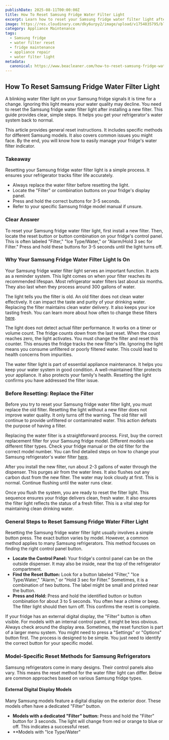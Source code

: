 ```yaml
---
publishDate: 2025-08-11T00:00:00Z
title: How To Reset Samsung Fridge Water Filter Light
excerpt: Learn how to reset your Samsung fridge water filter light after changing the filter. This guide covers all Samsung models.
image: https://res.cloudinary.com/dky6urpy2/image/upload/v1754835795/blog_image_1754835795_laabdv.webp
category: Appliance Maintenance
tags:
  - Samsung fridge
  - water filter reset
  - fridge maintenance
  - appliance repair
  - water filter light
metadata:
  canonical: https://www.beacleaner.com/how-to-reset-samsung-fridge-water-filter-light
---
```


## How To Reset Samsung Fridge Water Filter Light

A blinking water filter light on your Samsung fridge signals it is time for a change. Ignoring this light means your water quality may decline. You need to reset the Samsung fridge water filter light after installing a new filter. This guide provides clear, simple steps. It helps you get your refrigerator's water system back to normal.

This article provides general reset instructions. It includes specific methods for different Samsung models. It also covers common issues you might face. By the end, you will know how to easily manage your fridge's water filter indicator.

### Takeaway

Resetting your Samsung fridge water filter light is a simple process. It ensures your refrigerator tracks filter life accurately.

*   Always replace the water filter before resetting the light.
*   Locate the "Filter" or combination buttons on your fridge's display panel.
*   Press and hold the correct buttons for 3-5 seconds.
*   Refer to your specific Samsung fridge model manual if unsure.

### Clear Answer

To reset your Samsung fridge water filter light, first install a new filter. Then, locate the reset button or button combination on your fridge's control panel. This is often labeled "Filter," "Ice Type/Water," or "Alarm/Hold 3 sec for Filter." Press and hold these buttons for 3-5 seconds until the light turns off.

### Why Your Samsung Fridge Water Filter Light Is On

Your Samsung fridge water filter light serves an important function. It acts as a reminder system. This light comes on when your filter reaches its recommended lifespan. Most refrigerator water filters last about six months. They also last when they process around 300 gallons of water.

The light tells you the filter is old. An old filter does not clean water effectively. It can impact the taste and purity of your drinking water. Replacing the filter maintains clean water delivery. It also keeps your ice tasting fresh. You can learn more about how often to change these filters [here](https://beacleaner.com/how-often-should-i-change-my-fridge-water-filter).

The light does not detect actual filter performance. It works on a timer or volume count. The fridge counts down from the last reset. When the count reaches zero, the light activates. You must change the filter and reset this counter. This ensures the fridge tracks the new filter's life. Ignoring the light means you consume unfiltered or poorly filtered water. This could lead to health concerns from impurities.

The water filter light is part of essential appliance maintenance. It helps you keep your water system in good condition. A well-maintained filter protects your appliance. It also protects your family's health. Resetting the light confirms you have addressed the filter issue.

### Before Resetting: Replace the Filter

Before you try to reset your Samsung fridge water filter light, you must replace the old filter. Resetting the light without a new filter does not improve water quality. It only turns off the warning. The old filter will continue to provide unfiltered or contaminated water. This action defeats the purpose of having a filter.

Replacing the water filter is a straightforward process. First, buy the correct replacement filter for your Samsung fridge model. Different models use different filter types. Check your fridge manual or the old filter for the correct model number. You can find detailed steps on how to change your Samsung refrigerator's water filter [here](https://beacleaner.com/how-to-change-the-water-filter-on-a-samsung-refrigerator).

After you install the new filter, run about 2-3 gallons of water through the dispenser. This purges air from the water lines. It also flushes out any carbon dust from the new filter. The water may look cloudy at first. This is normal. Continue flushing until the water runs clear.

Once you flush the system, you are ready to reset the filter light. This sequence ensures your fridge delivers clean, fresh water. It also ensures the filter light reflects the status of a fresh filter. This is a vital step for maintaining clean drinking water.

### General Steps to Reset Samsung Fridge Water Filter Light

Resetting the Samsung fridge water filter light usually involves a simple button press. The exact button varies by model. However, a common method applies to many Samsung refrigerators. This method focuses on finding the right control panel button.

*   **Locate the Control Panel:** Your fridge's control panel can be on the outside dispenser. It may also be inside, near the top of the refrigerator compartment.
*   **Find the Reset Button:** Look for a button labeled "Filter," "Ice Type/Water," "Alarm," or "Hold 3 sec for Filter." Sometimes, it is a combination of two buttons. The label might be small and printed near the button.
*   **Press and Hold:** Press and hold the identified button or button combination for about 3 to 5 seconds. You often hear a chime or beep. The filter light should then turn off. This confirms the reset is complete.

If your fridge has an external digital display, the "Filter" button is often visible. For models with an internal control panel, it might be less obvious. Always check around the display area. Sometimes, the reset function is part of a larger menu system. You might need to press a "Settings" or "Options" button first. The process is designed to be simple. You just need to identify the correct button for your specific model.

### Model-Specific Reset Methods for Samsung Refrigerators

Samsung refrigerators come in many designs. Their control panels also vary. This means the reset method for the water filter light can differ. Below are common approaches based on various Samsung fridge types.

#### External Digital Display Models

Many Samsung models feature a digital display on the exterior door. These models often have a dedicated "Filter" button.

*   **Models with a dedicated "Filter" button:** Press and hold the "Filter" button for 3 seconds. The light will change from red or orange to blue or off. This indicates a successful reset.
*   **Models with "Ice Type/Water"